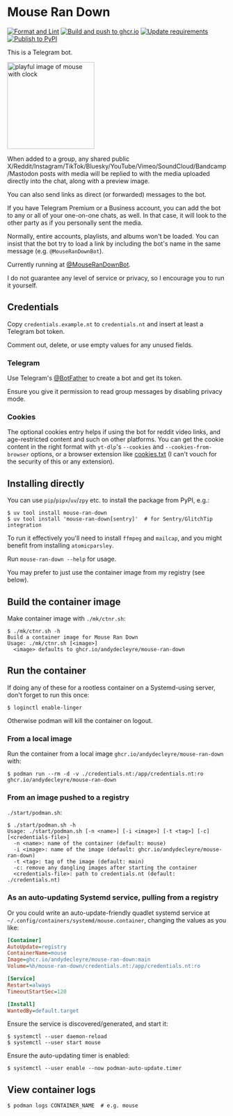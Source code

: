 # Mouse Ran Down

[![Format and Lint](https://github.com/andydecleyre/mouse-ran-down/actions/workflows/fmt_lint.yml/badge.svg)](https://github.com/andydecleyre/mouse-ran-down/actions/workflows/fmt_lint.yml)
[![Build and push to ghcr.io](https://github.com/andydecleyre/mouse-ran-down/actions/workflows/ctnr.yml/badge.svg)](https://ghcr.io/andydecleyre/mouse-ran-down)
[![Update requirements](https://github.com/andydecleyre/mouse-ran-down/actions/workflows/reqs.yml/badge.svg?branch=develop)](https://github.com/andydecleyre/mouse-ran-down/actions/workflows/reqs.yml)
[![Publish to PyPI](https://github.com/andydecleyre/mouse-ran-down/actions/workflows/pypi.yml/badge.svg)](https://pypi.org/project/mouse_ran_down/)

This is a Telegram bot.

<img src="https://github.com/user-attachments/assets/9d68a581-f123-4ffb-aa1e-f65b99063eca" alt="playful image of mouse with clock" width="200"/>

When added to a group, any shared public
X/Reddit/Instagram/TikTok/Bluesky/YouTube/Vimeo/SoundCloud/Bandcamp/Mastodon
posts with media will be replied to with the media
uploaded directly into the chat, along with a preview image.

You can also send links as direct (or forwarded) messages to the bot.

If you have Telegram Premium or a Business account,
you can add the bot to any or all of your one-on-one chats, as well.
In that case, it will look to the other party as if you personally sent the media.

Normally, entire accounts, playlists, and albums won't be loaded.
You can insist that the bot try to load a link by including
the bot's name in the same message (e.g. `@MouseRanDownBot`).

Currently running at [@MouseRanDownBot](https://t.me/MouseRanDownBot).

I do not guarantee any level of service or privacy, so I encourage you to run it yourself.

## Credentials

Copy `credentials.example.nt` to `credentials.nt` and insert at least a Telegram bot token.

Comment out, delete, or use empty values for any unused fields.

### Telegram

Use Telegram's [@BotFather](https://t.me/BotFather) to create a bot and get its token.

Ensure you give it permission to read group messages by disabling privacy mode.

### Cookies

The optional cookies entry helps if using the bot for reddit video links,
and age-restricted content and such on other platforms.
You can get the cookie content in the right format with `yt-dlp`'s
`--cookies` and `--cookies-from-browser` options,
or a browser extension like [cookies.txt](https://addons.mozilla.org/en-US/firefox/addon/cookies-txt/)
(I can't vouch for the security of this or any extension).

## Installing directly

You can use `pip`/`pipx`/`uv`/`zpy` etc. to install the package from PyPI, e.g.:

```console
$ uv tool install mouse-ran-down
$ uv tool install 'mouse-ran-down[sentry]'  # for Sentry/GlitchTip integration
```

To run it effectively you'll need to install `ffmpeg` and `mailcap`,
and you might benefit from installing `atomicparsley`.

Run `mouse-ran-down --help` for usage.

You may prefer to just use the container image from my registry (see below).

## Build the container image

Make container image with `./mk/ctnr.sh`:

```console
$ ./mk/ctnr.sh -h
Build a container image for Mouse Ran Down
Usage: ./mk/ctnr.sh [<image>]
  <image> defaults to ghcr.io/andydecleyre/mouse-ran-down
```

## Run the container

If doing any of these for a rootless container on a Systemd-using server,
don't forget to run this once:

```console
$ loginctl enable-linger
```

Otherwise podman will kill the container on logout.

### From a local image

Run the container from a local image `ghcr.io/andydecleyre/mouse-ran-down` with:

```console
$ podman run --rm -d -v ./credentials.nt:/app/credentials.nt:ro ghcr.io/andydecleyre/mouse-ran-down
```

### From an image pushed to a registry

`./start/podman.sh`:

```console
$ ./start/podman.sh -h
Usage: ./start/podman.sh [-n <name>] [-i <image>] [-t <tag>] [-c] [<credentials-file>]
  -n <name>: name of the container (default: mouse)
  -i <image>: name of the image (default: ghcr.io/andydecleyre/mouse-ran-down)
  -t <tag>: tag of the image (default: main)
  -c: remove any dangling images after starting the container
  <credentials-file>: path to credentials.nt (default: ./credentials.nt)
```

### As an auto-updating Systemd service, pulling from a registry

Or you could write an auto-update-friendly quadlet systemd service at
`~/.config/containers/systemd/mouse.container`, changing the values as you like:

```ini
[Container]
AutoUpdate=registry
ContainerName=mouse
Image=ghcr.io/andydecleyre/mouse-ran-down:main
Volume=%h/mouse-ran-down/credentials.nt:/app/credentials.nt:ro

[Service]
Restart=always
TimeoutStartSec=120

[Install]
WantedBy=default.target
```

Ensure the service is discovered/generated, and start it:

```console
$ systemctl --user daemon-reload
$ systemctl --user start mouse
```

Ensure the auto-updating timer is enabled:

```console
$ systemctl --user enable --now podman-auto-update.timer
```

## View container logs

```console
$ podman logs CONTAINER_NAME  # e.g. mouse
```
